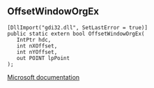## OffsetWindowOrgEx

```
[DllImport("gdi32.dll", SetLastError = true)]
public static extern bool OffsetWindowOrgEx(
   IntPtr hdc,
   int nXOffset,
   int nYOffset,
   out POINT lpPoint
);
```

[Microsoft documentation](https://docs.microsoft.com/en-us/windows/win32/api/wingdi/nf-wingdi-offsetwindoworgex)
